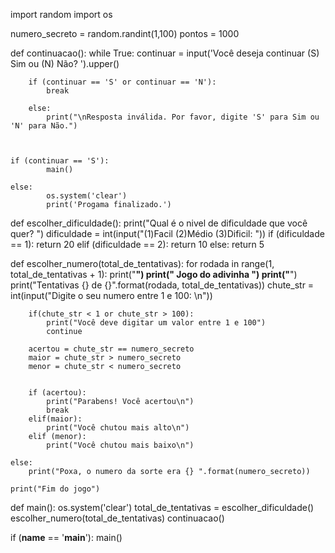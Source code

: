 import random
import os

numero_secreto = random.randint(1,100)
pontos = 1000

def continuacao():
    while True:
        continuar = input('Você deseja continuar (S) Sim ou (N) Não?   ').upper()

        if (continuar == 'S' or continuar == 'N'):
            break
        
        else:
            print("\nResposta inválida. Por favor, digite 'S' para Sim ou 'N' para Não.")
    


    if (continuar == 'S'):
            main()

    else:
            os.system('clear')
            print('Progama finalizado.')

def escolher_dificuldade():
    print("Qual é o nivel de dificuldade que você quer? ")
    dificuldade = int(input("(1)Facil (2)Médio (3)Dificil: "))
    if (dificuldade == 1):
        return 20
    elif (dificuldade == 2):
        return 10
    else:
        return 5

def escolher_numero(total_de_tentativas):
    for rodada in range(1, total_de_tentativas + 1):
        print("********************************************")
        print("           Jogo do adivinha                 ")
        print("********************************************")
        print("Tentativas {} de {}".format(rodada, total_de_tentativas))
        chute_str = int(input("Digite o seu numero entre 1 e 100: \n"))

        if(chute_str < 1 or chute_str > 100):
            print("Você deve digitar um valor entre 1 e 100")
            continue

        acertou = chute_str == numero_secreto
        maior = chute_str > numero_secreto
        menor = chute_str < numero_secreto


        if (acertou):
            print("Parabens! Você acertou\n")
            break
        elif(maior):
            print("Você chutou mais alto\n")
        elif (menor):
            print("Você chutou mais baixo\n")
           
    else:
        print("Poxa, o numero da sorte era {} ".format(numero_secreto))

    print("Fim do jogo")
    
def main():
    os.system('clear')
    total_de_tentativas = escolher_dificuldade()
    escolher_numero(total_de_tentativas)
    continuacao()



if (__name__ == '__main__'):
    main()
